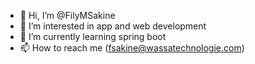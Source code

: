 - 👋 Hi, I’m @FilyMSakine
- 👀 I’m interested in app and web development
- 🌱 I’m currently learning spring boot
- 📫 How to reach me (fsakine@wassatechnologie.com)

<!---
FilyMSakine/FilyMSakine is a ✨ special ✨ repository because its `README.md` (this file) appears on your GitHub profile.
You can click the Preview link to take a look at your changes.
--->
